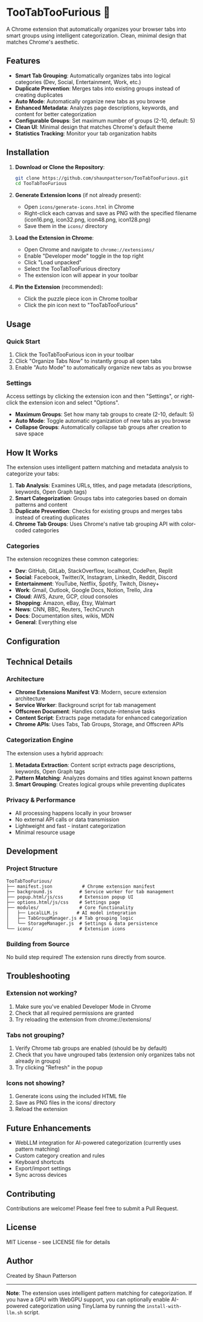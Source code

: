 # TooTabTooFurious 🏁

A Chrome extension that automatically organizes your browser tabs into smart groups using intelligent categorization. Clean, minimal design that matches Chrome's aesthetic.

## Features

- **Smart Tab Grouping**: Automatically organizes tabs into logical categories (Dev, Social, Entertainment, Work, etc.)
- **Duplicate Prevention**: Merges tabs into existing groups instead of creating duplicates
- **Auto Mode**: Automatically organize new tabs as you browse
- **Enhanced Metadata**: Analyzes page descriptions, keywords, and content for better categorization
- **Configurable Groups**: Set maximum number of groups (2-10, default: 5)
- **Clean UI**: Minimal design that matches Chrome's default theme
- **Statistics Tracking**: Monitor your tab organization habits

## Installation

1. **Download or Clone the Repository**:
   ```bash
   git clone https://github.com/shaunpatterson/TooTabTooFurious.git
   cd TooTabTooFurious
   ```

2. **Generate Extension Icons** (if not already present):
   - Open `icons/generate-icons.html` in Chrome
   - Right-click each canvas and save as PNG with the specified filename (icon16.png, icon32.png, icon48.png, icon128.png)
   - Save them in the `icons/` directory

3. **Load the Extension in Chrome**:
   - Open Chrome and navigate to `chrome://extensions/`
   - Enable "Developer mode" toggle in the top right
   - Click "Load unpacked"
   - Select the TooTabTooFurious directory
   - The extension icon will appear in your toolbar

4. **Pin the Extension** (recommended):
   - Click the puzzle piece icon in Chrome toolbar
   - Click the pin icon next to "TooTabTooFurious"

## Usage

### Quick Start
1. Click the TooTabTooFurious icon in your toolbar
2. Click "Organize Tabs Now" to instantly group all open tabs
3. Enable "Auto Mode" to automatically organize new tabs as you browse

### Settings

Access settings by clicking the extension icon and then "Settings", or right-click the extension icon and select "Options".

- **Maximum Groups**: Set how many tab groups to create (2-10, default: 5)
- **Auto Mode**: Toggle automatic organization of new tabs as you browse
- **Collapse Groups**: Automatically collapse tab groups after creation to save space

## How It Works

The extension uses intelligent pattern matching and metadata analysis to categorize your tabs:

1. **Tab Analysis**: Examines URLs, titles, and page metadata (descriptions, keywords, Open Graph tags)
2. **Smart Categorization**: Groups tabs into categories based on domain patterns and content
3. **Duplicate Prevention**: Checks for existing groups and merges tabs instead of creating duplicates
4. **Chrome Tab Groups**: Uses Chrome's native tab grouping API with color-coded categories

### Categories

The extension recognizes these common categories:
- **Dev**: GitHub, GitLab, StackOverflow, localhost, CodePen, Replit
- **Social**: Facebook, Twitter/X, Instagram, LinkedIn, Reddit, Discord
- **Entertainment**: YouTube, Netflix, Spotify, Twitch, Disney+
- **Work**: Gmail, Outlook, Google Docs, Notion, Trello, Jira
- **Cloud**: AWS, Azure, GCP, cloud consoles
- **Shopping**: Amazon, eBay, Etsy, Walmart
- **News**: CNN, BBC, Reuters, TechCrunch
- **Docs**: Documentation sites, wikis, MDN
- **General**: Everything else

## Configuration

## Technical Details

### Architecture
- **Chrome Extensions Manifest V3**: Modern, secure extension architecture
- **Service Worker**: Background script for tab management
- **Offscreen Document**: Handles compute-intensive tasks
- **Content Script**: Extracts page metadata for enhanced categorization
- **Chrome APIs**: Uses Tabs, Tab Groups, Storage, and Offscreen APIs

### Categorization Engine
The extension uses a hybrid approach:
1. **Metadata Extraction**: Content script extracts page descriptions, keywords, Open Graph tags
2. **Pattern Matching**: Analyzes domains and titles against known patterns
3. **Smart Grouping**: Creates logical groups while preventing duplicates

### Privacy & Performance
- All processing happens locally in your browser
- No external API calls or data transmission
- Lightweight and fast - instant categorization
- Minimal resource usage

## Development

### Project Structure
```
TooTabTooFurious/
├── manifest.json           # Chrome extension manifest
├── background.js          # Service worker for tab management
├── popup.html/js/css      # Extension popup UI
├── options.html/js/css    # Settings page
├── modules/               # Core functionality
│   ├── LocalLLM.js       # AI model integration
│   ├── TabGroupManager.js # Tab grouping logic
│   └── StorageManager.js  # Settings & data persistence
└── icons/                 # Extension icons
```

### Building from Source
No build step required! The extension runs directly from source.

## Troubleshooting

### Extension not working?
1. Make sure you've enabled Developer Mode in Chrome
2. Check that all required permissions are granted
3. Try reloading the extension from chrome://extensions/

### Tabs not grouping?
1. Verify Chrome tab groups are enabled (should be by default)
2. Check that you have ungrouped tabs (extension only organizes tabs not already in groups)
3. Try clicking "Refresh" in the popup

### Icons not showing?
1. Generate icons using the included HTML file
2. Save as PNG files in the icons/ directory
3. Reload the extension

## Future Enhancements

- WebLLM integration for AI-powered categorization (currently uses pattern matching)
- Custom category creation and rules
- Keyboard shortcuts
- Export/import settings
- Sync across devices

## Contributing

Contributions are welcome! Please feel free to submit a Pull Request.

## License

MIT License - see LICENSE file for details

## Author

Created by Shaun Patterson

---

**Note**: The extension uses intelligent pattern matching for categorization. If you have a GPU with WebGPU support, you can optionally enable AI-powered categorization using TinyLlama by running the `install-with-llm.sh` script.